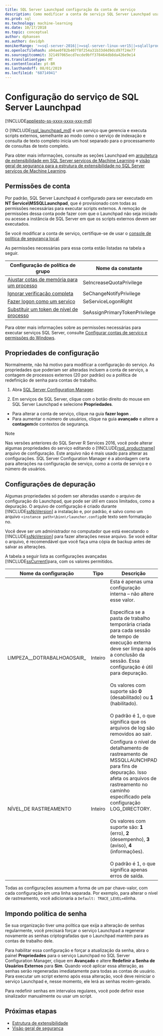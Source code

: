 ```yaml
---
title: SQL Server Launchpad configuração da conta de serviço
description: Como modificar a conta de serviço SQL Server Launchpad usada para a execução de script externo no SQL Server.
ms.prod: sql
ms.technology: machine-learning
ms.date: 10/17/2018
ms.topic: conceptual
author: dphansen
ms.author: davidph
monikerRange: '>=sql-server-2016||>=sql-server-linux-ver15||=sqlallproducts-allversions'
ms.openlocfilehash: a94ae0f82b407f8f254a31b33d4d9dcd97f24e77
ms.sourcegitcommit: 321497065ecd7ecde9bff378464db8da426e9e14
ms.translationtype: MT
ms.contentlocale: pt-BR
ms.lasthandoff: 08/01/2019
ms.locfileid: "68714941"
---
```

# <a name="sql-server-launchpad-service-configuration"></a>Configuração do serviço de SQL Server Launchpad
[!INCLUDE[appliesto-ss-xxxx-xxxx-xxx-md](../../includes/appliesto-ss-xxxx-xxxx-xxx-md.md)]

O [!INCLUDE[rsql_launchpad_md](../../includes/rsql-launchpad-md.md)] é um serviço que gerencia e executa scripts externos, semelhante ao modo como o serviço de indexação e consulta de texto completo inicia um host separado para o processamento de consultas de texto completo.

Para obter mais informações, consulte as seções Launchpad em [arquitetura de extensibilidade em SQL Server serviços de Machine Learning](../../advanced-analytics/concepts/extensibility-framework.md#launchpad) e [visão geral de segurança para a estrutura de extensibilidade no SQL Server serviços de Machine Learning](../../advanced-analytics/concepts/security.md#launchpad).

## <a name="account-permissions"></a>Permissões de conta

Por padrão, SQL Server Launchpad é configurado para ser executado em **NT Service\MSSQLLaunchpad**, que é provisionado com todas as permissões necessárias para executar scripts externos. A remoção de permissões dessa conta pode fazer com que o Launchpad não seja iniciado ou acesse a instância de SQL Server em que os scripts externos devem ser executados.

Se você modificar a conta de serviço, certifique-se de usar o [console de política de segurança local](https://docs.microsoft.com/windows/security/threat-protection/security-policy-settings/how-to-configure-security-policy-settings).

As permissões necessárias para essa conta estão listadas na tabela a seguir.

| Configuração de política de grupo | Nome da constante |
|----------------------|---------------|
| [Ajustar cotas de memória para um processo](https://docs.microsoft.com/windows/security/threat-protection/security-policy-settings/adjust-memory-quotas-for-a-process) | SeIncreaseQuotaPrivilege | 
| [Ignorar verificação completa](https://docs.microsoft.com/windows/security/threat-protection/security-policy-settings/bypass-traverse-checking) | SeChangeNotifyPrivilege | 
| [Fazer logon como um serviço](https://docs.microsoft.com/windows/security/threat-protection/security-policy-settings/log-on-as-a-service) | SeServiceLogonRight | 
| [Substituir um token de nível de processo](https://docs.microsoft.com/windows/security/threat-protection/security-policy-settings/replace-a-process-level-token) | SeAssignPrimaryTokenPrivilege | 

Para obter mais informações sobre as permissões necessárias para executar serviços SQL Server, consulte [Configurar contas de serviço e permissões do Windows](../../database-engine/configure-windows/configure-windows-service-accounts-and-permissions.md).

<a name="bkmk_ChangingConfig"></a> 

## <a name="configuration-properties"></a>Propriedades de configuração

Normalmente, não há motivo para modificar a configuração do serviço. As propriedades que poderiam ser alteradas incluem a conta de serviço, a contagem de processos externos (20 por padrão) ou a política de redefinição de senha para contas de trabalho.

1. Abra [SQL Server Configuration Manager](../../relational-databases/sql-server-configuration-manager.md).

2. Em serviços de SQL Server, clique com o botão direito do mouse em SQL Server Launchpad e selecione **Propriedades**.
  + Para alterar a conta de serviço, clique na guia **fazer logon** .
  + Para aumentar o número de usuários, clique na guia **avançado** e altere a **contagem**de contextos de segurança.

> [!Note]
> Nas versões anteriores do SQL Server R Services 2016, você pode alterar algumas propriedades do serviço editando o [!INCLUDE[rsql_productname](../../includes/rsql-productname-md.md)] arquivo de configuração. Este arquivo não é mais usado para alterar as configurações. SQL Server Configuration Manager é a abordagem certa para alterações na configuração de serviço, como a conta de serviço e o número de usuários.

## <a name="debug-settings"></a>Configurações de depuração

Algumas propriedades só podem ser alteradas usando o arquivo de configuração do Launchpad, que pode ser útil em casos limitados, como a depuração. O arquivo de configuração é criado durante [!INCLUDE[ssNoVersion](../../includes/ssnoversion-md.md)] a instalação e, por padrão, é salvo como um arquivo `<instance path>\binn\rlauncher.config`de texto sem formatação no.

Você deve ser um administrador no computador que está executando o [!INCLUDE[ssNoVersion](../../includes/ssnoversion-md.md)] para fazer alterações nesse arquivo. Se você editar o arquivo, é recomendável que você faça uma cópia de backup antes de salvar as alterações.

A tabela a seguir lista as configurações avançadas [!INCLUDE[ssCurrent](../../includes/sscurrent-md.md)]para, com os valores permitidos.

|**Nome da configuração**|**Tipo**|**Descrição**|
|----|----|----|
|LIMPEZA\_\_DOTRABALHOAOSAIR\_|Inteiro |Esta é apenas uma configuração interna – não altere esse valor. </br></br>Especifica se a pasta de trabalho temporária criada para cada sessão de tempo de execução externa deve ser limpa após a conclusão da sessão. Essa configuração é útil para depuração. </br></br>Os valores com suporte são **0** (desabilitado) ou **1** (habilitado). </br></br>O padrão é 1, o que significa que os arquivos de log são removidos ao sair.|
|NÍVEL\_DE RASTREAMENTO|Inteiro |Configura o nível de detalhamento de rastreamento de MSSQLLAUNCHPAD para fins de depuração. Isso afeta os arquivos de rastreamento no caminho especificado pela configuração LOG_DIRECTORY. </br></br>Os valores com suporte são: **1** (erro), **2** (desempenho), **3** (aviso), **4** (informações). </br></br>O padrão é 1, o que significa apenas erros de saída.|

Todas as configurações assumem a forma de um par chave-valor, com cada configuração em uma linha separada. Por exemplo, para alterar o nível de rastreamento, você adicionaria a `Default: TRACE_LEVEL=4`linha.

<a name="bkmk_EnforcePolicy"></a>

## <a name="enforcing-password-policy"></a>Impondo política de senha

Se sua organização tiver uma política que exija a alteração de senhas regularmente, você precisará forçar o serviço Launchpad a regenerar novamente as senhas criptografadas que o Launchpad mantém para as contas de trabalho dele.

Para habilitar essa configuração e forçar a atualização da senha, abra o painel **Propriedades** para o serviço Launchpad no SQL Server Configuration Manager, clique em **Avançado** e altere **Redefinir a Senha de Usuários Externos** para **Sim**. Quando você aplicar essa alteração, as senhas serão regeneradas imediatamente para todas as contas de usuário. Para executar um script externo após essa alteração, você deve reiniciar o serviço Launchpad e, nesse momento, ele lerá as senhas recém-gerado.

Para redefinir senhas em intervalos regulares, você pode definir esse sinalizador manualmente ou usar um script.

## <a name="next-steps"></a>Próximas etapas

+ [Estrutura de extensibilidade](../concepts/extensibility-framework.md)
+ [Visão geral de segurança](../concepts/security.md)
